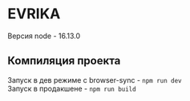 # EVRIKA
Версия node - 16.13.0

## Компиляция проекта
Запуск в дев режиме с browser-sync - `npm run dev`\
Запуск в продакшене - `npm run build`
